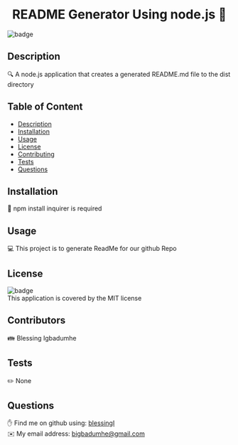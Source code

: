 
  <h1 align="center">README Generator Using node.js 👋</h1>

  ![badge](https://img.shields.io/badge/license-MIT-brightgreen)<br />

## Description
  🔍 A node.js application that creates a generated README.md file to the dist directory

## Table of Content
- [Description](#description)
- [Installation](#installation)
- [Usage](#usage)
- [License](#license)
- [Contributing](#contributors)
- [Tests](#test)
- [Questions](#questions)

## Installation
  💾 npm install inquirer is required

## Usage
  💻 This project is to generate ReadMe for our github Repo

## License
  ![badge](https://img.shields.io/badge/license-MIT-brightgreen)
  <br>
  This application is covered by the MIT license

## Contributors
  👪 Blessing Igbadumhe

## Tests
  ✏️ None

## Questions
  ✋ Find me on github using: [blessingI](https://github.com/blessingI)
  <br>
  ✉️ My email address: bigbadumhe@gmail.com

